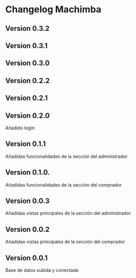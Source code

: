 # Changelog Machimba
## Version 0.3.2


## Version 0.3.1

## Version 0.3.0


## Version 0.2.2


## Version 0.2.1


## Version 0.2.0
Añadido login

## Version 0.1.1
Añadidas funcionalidades de la sección del administrador

## Version 0.1.0. 
Añadidas funcionalidades de la sección del comprador

## Version 0.0.3
Añadidas vistas principales de la sección del administrador

## Version 0.0.2
Añadidas vistas principales de la sección del comprador

## Version 0.0.1
Base de datos subida y conectada